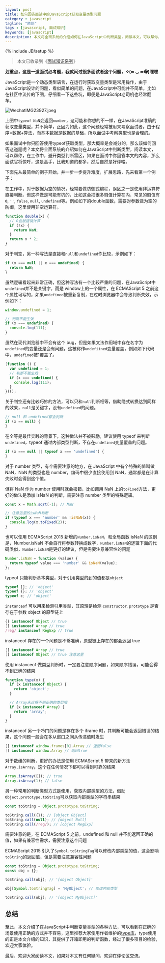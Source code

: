 ```yaml
---
layout: post
title: 如何回答面试中的JavaScript获取变量类型问题
category : javascript
tagline: "原创"
tags : [javascript, 面试知识]
keywords: [javascript]
description: 本文将全面系统的介绍如何在JavaScript中判断类型，阅读本文，可以帮你，在工作中，避开类型判断雷区，并帮准破这道解面试题。
---
```


{% include JB/setup %}

> 本文已收录到《[面试知识系列](https://yanhaijing.com/tags/#%E9%9D%A2%E8%AF%95%E7%9F%A5%E8%AF%86-ref)》

**划重点，这是一道面试必考题，我就问过很多面试者这个问题，✧(≖ ◡ ≖✿)嘿嘿**

JavaScript是一个动态类型语言，在运行时获取变量类型是常用操作，由于JavaScript设计的问题，看似简单的问题，在JavaScript中可能并不简单，比如在社区中流传的下图，仔细看一下这些坑，即便是JavaScript老司机也经常翻车。

![WechatIMG23927.jpeg](https://p9-juejin.byteimg.com/tos-cn-i-k3u1fbpfcp/917d1aaea43d44cdbe18aed57c11f985~tplv-k3u1fbpfcp-watermark.image?)

上图中`typeof NaN`会返回`number`，这可能和你想的不一样，在JavaScript准确的获取变量类型，并不简单，正因为如此，这个问题经常被用来考察面试者，由于程序=数据+算法，而基本数据是数据的基础，所以面试中考察类型也是合理的。

如果面试中你只回答使用typeof获取类型，那大概率是会减分的，那么该如何回答这道题呢？本文将全面系统的介绍如何在JavaScript中判断类型，阅读本文，可以帮你，在工作中，避开类型判断雷区，如果在面试中你回答本文的内容，那么面试官将惊呼，这是高手，比我知道的都多，然后自然是好评喽。

下面先从最简单的例子开始，并一步一步提升难度，扩展思路，先来看第一个例子：

在工作中，对于数据为空的情况，经常要做防御式编程，误区之一是使用非运算符直接判断。但这样做是可能有坑的，比如这会把很多徦值计算在内，常见的徦值有`0`, `''`, `false`, `null`, `undefined`等。例如如下的double函数，需要对参数做为空的防御，这里使用非空运算符。

```js
function double(x) {
  // 0会被错误计算
  if (!x) {
    return NaN;
  }
  return x * 2;
}
```

对于判空，另一种写法是直接和`null`和`undefined`作比较，示例如下：

```js
if (x === null || x === undefined) {
  return NaN;
}
```

虽然逻辑看起来非常正确，但这种写法有一个比较严重的问题，在JavaScript中`undefined`并不是关键字，而是 window上的一个属性，在 ECMAScript 5 之前这个属性可写的，如果`undefined`被重新复制，在过时浏览器中会导致判断失效，示例如下：

```js
window.undefined = 1;

// 判断不能生效
if (x === undefined) {
  console.log(111);
}
```

虽然在现代浏览器中不会有这个 bug，但是如果文法作用域中存在名字为`undefined`的变量还是会有问题，这被称作`undefiined`变量覆盖，例如如下代码中，`undefined`被1覆盖了。

```js
(function () {
  var undefined = 1;
  // 判断不能生效
  if (x === undefined) {
    console.log(111);
  }
})();
```

关于判空还有比较巧妙的方法，可以只和`null`判断相等，借助隐式转换达到同样的效果，`null`是关键字，没有`undefined`的问题。

```js
// null 和 undefined都会判断
if (x == null) {
}
```

在全等是最佳实践的背景下，这种做法并不被鼓励，建议使用 typeof 来判断`undefined`，typeof 通过内部类型判断，不存在`undefined`变量覆盖的问题。

```js
if (x === null || typeof x === 'undefined') {
}
```

对于 number 类型，有个需要注意的地方，在 JavaScript 中有个特殊的值叫做 NaN，NaN 的类型也是 number，编码中很少直接使用到 NaN，通常都是在计算失败时会得到这个值。

但将 NaN 作为 number 使用时就会报错，比如调用 NaN 上的`toFixed`方法，更好的做法是添加 isNaN 的判断，需要注意 number 类型的特殊逻辑。

```js
const x = Math.sqrt(-1); // NaN

// 注意这里的isNaN判断
if (typeof x === 'number' && !isNaN(x)) {
  console.log(x.toFixed(2));
}
```

也可以使用 ECMAScript 2015 新增的`Number.isNaN`，和全局函数 isNaN 的区别是，Number.isNaN 不会自行将参数转换成数字，`Number.isNaN`的逻辑下面的代码类似，`Number.isNaN`是更好的建议，但是需要注意兼容性的问题

```js
Number.isNaN = function (value) {
  return typeof value === 'number' && isNaN(value);
};
```

typeof 只能判断基本类型，对于引用类型的到的值都是`object`

```js
typeof []; // 'object'
typeof {}; // 'object'
typeof c; // 'object'
```

`instanceof` 可以用来检测引用类型，其原理是检测 `constructor.prototype` 是否存在于参数 object 的原型链上

```js
{} instanceof Object // true
[] instanceof Array // true
/reg/ instanceof RegExp // true
```

instanceof 存在的一个问题是不够准确，原型链上存在的都会返回 true

```js
[] instanceof Array // true
[] instanceof Object // true 注意这里
```

使用 instanceof 做类型判断时，一定要注意顺序问题，如果顺序错误，可能会得不到正确的结果

```js
function type(x) {
  if (x instanceof Object) {
    return 'object';
  }

  // Array永远得不到正确的类型哦
  if (x instanceof Array) {
    return 'array';
  }
}
```

instanceof 另一个冷门的问题是存在多个 iframe 时，其判断可能会返回错误的结果，这个问题一般会在多从窗口之间从传递值时发生

```js
[] instanceof window.frames[0].Array // 返回false
[] instanceof window.Array // 返回true
```

对于数组的判断，更好的办法是使用 ECMAScript 5 带来的新方法`Array.isArray`，这个在任何情况下都可以得到可靠的结果

```js
Array.isArray([]); // true
Array.isArray(1); // false
```

另一种常用的判断类型方式是使用，获取内部类型的方法，借助`Object.prototype.toString`可以获取内部类型的字符串结果

```js
const toString = Object.prototype.toString;

toString.call({}); // [object Object]
toString.call(null); // [object Null]
toString.call(/reg/); // [object RegExp]
```

需要注意的是，在 ECMAScript 5 之前，undefined 和 null 并不能返回正确的值，如果有兼容性需求，需要注意这个问题

ECMAScript 2015 引入了`Symbol.toStringTag`可以修改内部类型的值，这会影响`toString`的返回值，但是需要注意兼容性问题

```js
const toString = Object.prototype.toString;
const obj = {};

toString.call(obj); // '[object Object]'

obj[Symbol.toStringTag] = 'MyObject'; // 修改内部类型

toString.call(obj); // '[object MyObject]'
```

## 总结
至此，本文介绍了在JavaScript中判断变量类型的各种方法，可以看到在正确的场景使用正确的方式并不容易，这里推荐大家使用作者维护的[type库](https://github.com/jsmini/type)，type使用的正是本文介绍的知识，其提供了开箱即用的判断函数，经过了很多项目的检验，欢迎大家体验。

最后，欢迎大家阅读本文，如果对本文有任何疑问，欢迎在评论区交流。





